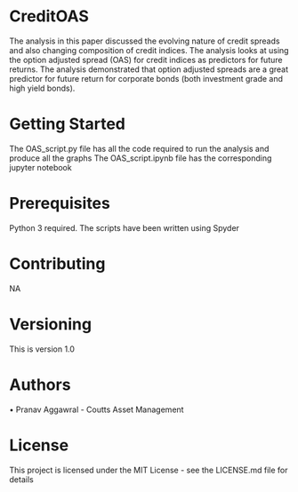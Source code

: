 # CreditOAS
The analysis in this paper discussed the evolving nature of credit spreads and also changing composition of credit indices. The analysis looks at using the option adjusted spread (OAS) for credit indices as predictors for future returns. The analysis demonstrated that option adjusted spreads are a great predictor for future return for corporate bonds (both investment grade and high yield bonds). 

# Getting Started
The OAS_script.py file has all the code required to run the analysis and produce all the graphs 
The OAS_script.ipynb file has the corresponding jupyter notebook

# Prerequisites
Python 3 required. The scripts have been written using Spyder 

# Contributing
NA

# Versioning
This is version 1.0

# Authors
•	Pranav Aggawral - Coutts Asset Management

# License
This project is licensed under the MIT License - see the LICENSE.md file for details
